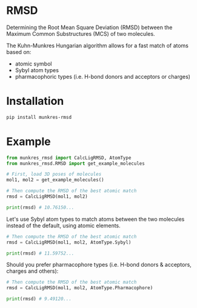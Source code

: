 # RMSD

Determining the Root Mean Square Deviation (RMSD) between the Maximum Common Substructures (MCS) of two molecules.

The Kuhn-Munkres Hungarian algorithm allows for a fast match of atoms based on:
- atomic symbol
- Sybyl atom types
- pharmacophoric types (i.e. H-bond donors and acceptors or charges)

# Installation

```bash
pip install munkres-rmsd
```

# Example

```python
from munkres_rmsd import CalcLigRMSD, AtomType
from munkres_rmsd.RMSD import get_example_molecules

# First, load 3D poses of molecules 
mol1, mol2 = get_example_molecules()

# Then compute the RMSD of the best atomic match
rmsd = CalcLigRMSD(mol1, mol2)

print(rmsd) # 10.76150...
```

Let's use Sybyl atom types to match atoms between the two molecules instead of the default, using atomic elements.

```python
# Then compute the RMSD of the best atomic match
rmsd = CalcLigRMSD(mol1, mol2, AtomType.Sybyl)

print(rmsd) # 11.59752...
```

Should you prefer pharmacophore types (i.e. H-bond donors & acceptors, charges and others):

```python
# Then compute the RMSD of the best atomic match
rmsd = CalcLigRMSD(mol1, mol2, AtomType.Pharmacophore)

print(rmsd) # 9.49120...
```
